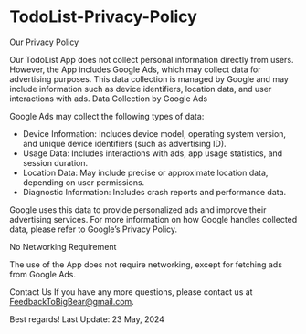 # TodoList-Privacy-Policy

Our Privacy Policy

Our TodoList App does not collect personal information directly from users. However, the App includes Google Ads, which may collect data for advertising purposes. This data collection is managed by Google and may include information such as device identifiers, location data, and user interactions with ads.
Data Collection by Google Ads

Google Ads may collect the following types of data:

- Device Information: Includes device model, operating system version, and unique device identifiers (such as advertising ID).
- Usage Data: Includes interactions with ads, app usage statistics, and session duration.
- Location Data: May include precise or approximate location data, depending on user permissions.
- Diagnostic Information: Includes crash reports and performance data.

Google uses this data to provide personalized ads and improve their advertising services. For more information on how Google handles collected data, please refer to Google’s Privacy Policy.

No Networking Requirement

The use of the App does not require networking, except for fetching ads from Google Ads.

Contact Us
If you have any more questions, please contact us at FeedbackToBigBear@gmail.com.

Best regards!
Last Update: 23 May, 2024
